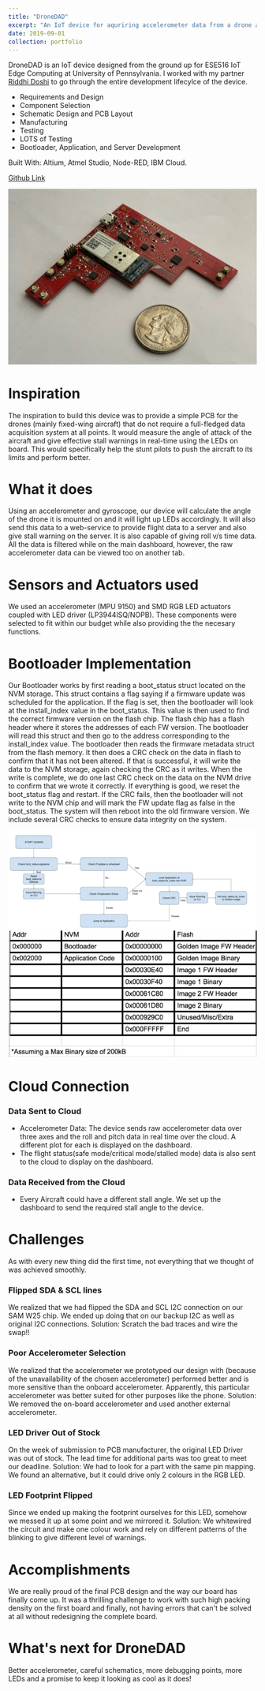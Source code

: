 ```yaml
---
title: "DroneDAD"
excerpt: "An IoT device for aquriring accelerometer data from a drone and reporting the data to a server over WIFI.<br/><img src='/images/dronedad/header.jpg'>"
date: 2019-09-01
collection: portfolio
---
```


DroneDAD is an IoT device designed from the ground up for ESE516 IoT Edge Computing at University of Pennsylvania. I worked with my partner [Riddhi Doshi](https://github.com/riddhindoshi) to go through the entire development lifecylce of the device.
* Requirements and Design
* Component Selection
* Schematic Design and PCB Layout
* Manufacturing
* Testing
* LOTS of Testing
* Bootloader, Application, and Server Development

Built With: Altium, Atmel Studio, Node-RED, IBM Cloud.

[Github Link](https://github.com/jmarcao/DroneDAD)

<p align="center">
  <img src="/images/dronedad/closeup.jpg">
</p>

# Inspiration

The inspiration to build this device was to provide a simple PCB for the drones (mainly fixed-wing aircraft) that do not require a full-fledged data acquisition system at all points. It would measure the angle of attack of the aircraft and give effective stall warnings in real-time using the LEDs on board. This would specifically help the stunt pilots to push the aircraft to its limits and perform better.

# What it does

Using an accelerometer and gyroscope, our device will calculate the angle of the drone it is mounted on and it will light up LEDs accordingly. It will also send this data to a web-service to provide flight data to a server and also give stall warning on the server. It is also capable of giving roll v/s time data. All the data is filtered while on the main dashboard, however, the raw accelerometer data can be viewed too on another tab.

# Sensors and Actuators used

We used an accelerometer (MPU 9150) and SMD RGB LED actuators coupled with LED driver (LP3944ISQ/NOPB). These components were selected to fit within our budget while also providing the the necesary functions.

# Bootloader Implementation

Our Bootloader works by first reading a boot_status struct located on the NVM storage. This struct contains a flag saying if a firmware update was scheduled for the application. If the flag is set, then the bootloader will look at the install_index value in the boot_status. This value is then used to find the correct firmware version on the flash chip. The flash chip has a flash header where it stores the addresses of each FW version. The bootloader will read this struct and then go to the address corresponding to the install_index value. The bootloader then reads the firmware metadata struct from the flash memory. It then does a CRC check on the data in flash to confirm that it has not been altered. If that is successful, it will write the data to the NVM storage, again checking the CRC as it writes. When the write is complete, we do one last CRC check on the data on the NVM drive to confirm that we wrote it correctly. If everything is good, we reset the boot_status flag and restart. If the CRC fails, then the bootloader will not write to the NVM chip and will mark the FW update flag as false in the boot_status. The system will then reboot into the old firmware version. We include several CRC checks to ensure data integrity on the system.

<p align="center">
  <img src="/images/dronedad/bootloader.jpg">
  <br/>
  <img src="/images/dronedad/memtable.jpg">
</p>

# Cloud Connection
### Data Sent to Cloud
* Accelerometer Data: The device sends raw accelerometer data over three axes and the roll and pitch data in real time over the cloud. A different plot for each is displayed on the dashboard.
* The flight status(safe mode/critical mode/stalled mode) data is also sent to the cloud to display on the dashboard.

### Data Received from the Cloud
* Every Aircraft could have a different stall angle. We set up the dashboard to send the required stall angle to the device.

# Challenges
As with every new thing did the first time, not everything that we thought of was achieved smoothly.

### Flipped SDA & SCL lines
We realized that we had flipped the SDA and SCL I2C connection on our SAM W25 chip. We ended up doing that on our backup I2C as well as original I2C connections.
Solution: Scratch the bad traces and wire the swap!!

### Poor Accelerometer Selection
We realized that the accelerometer we prototyped our design with (because of the unavailability of the chosen accelerometer) performed better and is more sensitive than the onboard accelerometer. Apparently, this particular accelerometer was better suited for other purposes like the phone.
Solution: We removed the on-board accelerometer and used another external accelerometer.

### LED Driver Out of Stock 
On the week of submission to PCB manufacturer, the original LED Driver was out of stock. The lead time for additional parts was too great to meet our deadline.
Solution: We had to look for a part with the same pin mapping. We found an alternative, but it could drive only 2 colours in the RGB LED.

### LED Footprint Flipped
Since we ended up making the footprint ourselves for this LED, somehow we messed it up at some point and we mirrored it.
Solution: We whitewired the circuit and make one colour work and rely on different patterns of the blinking to give different level of warnings.

# Accomplishments
We are really proud of the final PCB design and the way our board has finally come up. It was a thrilling challenge to work with such high packing density on the first board and finally, not having errors that can't be solved at all without redesigning the complete board.


# What's next for DroneDAD
Better accelerometer, careful schematics, more debugging points, more LEDs and a promise to keep it looking as cool as it does!
